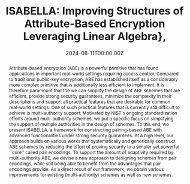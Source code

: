 ---
title: "ISABELLA: Improving Structures of Attribute-Based Encryption Leveraging Linear Algebra},"

# Authors
# If you created a profile for a user (e.g. the default `admin` user), write the username (folder name) here 
# and it will be replaced with their full name and linked to their profile.
authors:
- Doreen Riepel
- Marloes Venema
- Tanya Verma

# Author notes (optional)
# author_notes:
# - "Equal contribution"
# - "Equal contribution"

date: "2024-08-11T00:00:00Z"
doi: ""

# Schedule page publish date (NOT publication's date).
publishDate: []

# Publication type.
# Legend: 0 = Uncategorized; 1 = Conference paper; 2 = Journal article;
# 3 = Preprint / Working Paper; 4 = Report; 5 = Book; 6 = Book section;
# 7 = Thesis; 8 = Patent
publication_types: ["1"]

# Publication name and optional abbreviated publication name.
publication: ACM CCS 2024 (to appear)
publication_short: []

abstract: Attribute-based encryption (ABE) is a powerful primitive that has found applications in important real-world settings requiring access control. Compared to traditional public-key encryption, ABE has established itself as a considerably more complex primitive that is additionally less efficient to implement. It is therefore paramount that the we can simplify the design of ABE schemes that are efficient, provide strong security guarantees, minimize the complexity in their descriptions and support all practical features that are desirable for common real-world settings. One of such practical features that is currently still difficult to achieve is multi-authority support. Motivated by NIST's ongoing standardization efforts around multi-authority schemes, we put a specific focus on simplifying the support of multiple authorities in the design of schemes. To this end, we present ISABELLA, a framework for constructing pairing-based ABE with advanced functionalities under strong security guarantees. At a high level, our approach builds on various works that systematically and generically construct ABE schemes by reducing the effort of proving security to a simpler yet powerful ``core'' called pair encodings. To support the amount of adaptivity required by multi-authority ABE, we devise a new approach to designing schemes from pair encodings, while still being able to benefit from the advantages that pair encodings provide. As a direct result of our framework, we obtain various improvements for existing (multi-authority) schemes as well as new schemes.

# Summary. An optional shortened abstract.
# summary: []

tags: []

# Display this page in the Featured widget?
featured: true

# Custom links (uncomment lines below)
# links:
# - name: Custom Link
#   url: http://example.org

url_pdf: ''
url_code: ''
url_dataset: ''
url_poster: ''
url_project: ''
url_slides: ''
url_source: ''
url_video: ''

# links:
# - name: Slides
# - name: Implementation
#  url: https://github.com/

# Featured image
# To use, add an image named `featured.jpg/png` to your page's folder. 
# image:
#   caption: 'Image credit: [**Unsplash**](https://unsplash.com/photos/pLCdAaMFLTE)'
#   focal_point: ""
#   preview_only: false

# Associated Projects (optional).
#   Associate this publication with one or more of your projects.
#   Simply enter your project's folder or file name without extension.
#   E.g. `internal-project` references `content/project/internal-project/index.md`.
#   Otherwise, set `projects: []`.
projects: []

# Slides (optional).
#   Associate this publication with Markdown slides.
#   Simply enter your slide deck's filename without extension.
#   E.g. `slides: "example"` references `content/slides/example/index.md`.
#   Otherwise, set `slides: ""`.
slides: ""
---